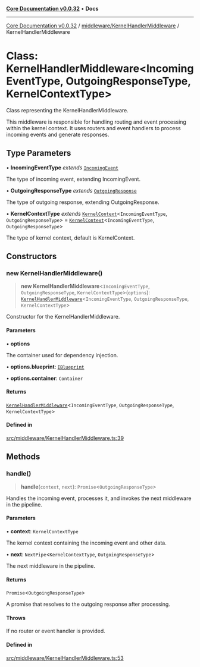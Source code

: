 [**Core Documentation v0.0.32**](../../../README.md) • **Docs**

***

[Core Documentation v0.0.32](../../../modules.md) / [middleware/KernelHandlerMiddleware](../README.md) / KernelHandlerMiddleware

# Class: KernelHandlerMiddleware\<IncomingEventType, OutgoingResponseType, KernelContextType\>

Class representing the KernelHandlerMiddleware.

This middleware is responsible for handling routing and event processing within the kernel context.
It uses routers and event handlers to process incoming events and generate responses.

## Type Parameters

• **IncomingEventType** *extends* [`IncomingEvent`](../../../events/IncomingEvent/classes/IncomingEvent.md)

The type of incoming event, extending IncomingEvent.

• **OutgoingResponseType** *extends* [`OutgoingResponse`](../../../events/OutgoingResponse/classes/OutgoingResponse.md)

The type of outgoing response, extending OutgoingResponse.

• **KernelContextType** *extends* [`KernelContext`](../../../definitions/interfaces/KernelContext.md)\<`IncomingEventType`, `OutgoingResponseType`\> = [`KernelContext`](../../../definitions/interfaces/KernelContext.md)\<`IncomingEventType`, `OutgoingResponseType`\>

The type of kernel context, default is KernelContext.

## Constructors

### new KernelHandlerMiddleware()

> **new KernelHandlerMiddleware**\<`IncomingEventType`, `OutgoingResponseType`, `KernelContextType`\>(`options`): [`KernelHandlerMiddleware`](KernelHandlerMiddleware.md)\<`IncomingEventType`, `OutgoingResponseType`, `KernelContextType`\>

Constructor for the KernelHandlerMiddleware.

#### Parameters

• **options**

The container used for dependency injection.

• **options.blueprint**: [`IBlueprint`](../../../definitions/type-aliases/IBlueprint.md)

• **options.container**: `Container`

#### Returns

[`KernelHandlerMiddleware`](KernelHandlerMiddleware.md)\<`IncomingEventType`, `OutgoingResponseType`, `KernelContextType`\>

#### Defined in

[src/middleware/KernelHandlerMiddleware.ts:39](https://github.com/stonemjs/core/blob/59c27bdae04e7adc72d7c3e25cee704d5e04ce0c/src/middleware/KernelHandlerMiddleware.ts#L39)

## Methods

### handle()

> **handle**(`context`, `next`): `Promise`\<`OutgoingResponseType`\>

Handles the incoming event, processes it, and invokes the next middleware in the pipeline.

#### Parameters

• **context**: `KernelContextType`

The kernel context containing the incoming event and other data.

• **next**: `NextPipe`\<`KernelContextType`, `OutgoingResponseType`\>

The next middleware in the pipeline.

#### Returns

`Promise`\<`OutgoingResponseType`\>

A promise that resolves to the outgoing response after processing.

#### Throws

If no router or event handler is provided.

#### Defined in

[src/middleware/KernelHandlerMiddleware.ts:53](https://github.com/stonemjs/core/blob/59c27bdae04e7adc72d7c3e25cee704d5e04ce0c/src/middleware/KernelHandlerMiddleware.ts#L53)
